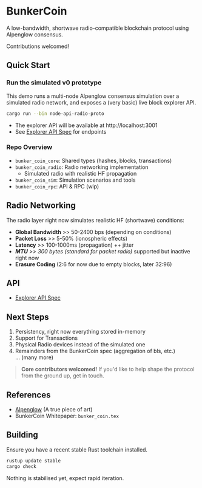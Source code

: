 # BunkerCoin
A low-bandwidth, shortwave radio-compatible blockchain protocol using Alpenglow consensus.

Contributions welcomed!

## Quick Start

### Run the simulated v0 prototype

This demo runs a multi-node Alpenglow consensus simulation over a simulated radio network, and exposes a (very basic) live block explorer API.

```bash
cargo run --bin node-api-radio-proto
```

- The explorer API will be available at http://localhost:3001
- See [Explorer API Spec](docs/rpc_spec.md) for endpoints

### Repo Overview

- `bunker_coin_core`: Shared types (hashes, blocks, transactions)
- `bunker_coin_radio`: Radio networking implementation
  - Simulated radio with realistic HF propagation
- `bunker_coin_sim`: Simulation scenarios and tools
- `bunker_coin_rpc`: API & RPC (wip)


## Radio Networking

The radio layer right now simulates realistic HF (shortwave) conditions:
- **Global Bandwidth** >> 50-2400 bps (depending on conditions)
- **Packet Loss** >> 5-50% (ionospheric effects)
- **Latency** >> 100-1000ms (propagation) ++ jitter
- _**MTU** >> 300 bytes (standard for packet radio)_ supported but inactive right now
- **Erasure Coding** (2:6 for now due to empty blocks, later 32:96)

## API

- [Explorer API Spec](docs/api_spec.md)

## Next Steps

1. Persistency, right now everything stored in-memory
2. Support for Transactions
3. Physical Radio devices instead of the simulated one
4. Remainders from the BunkerCoin spec (aggregation of bls, etc.)\
... (many more)

>  **Core contributors welcomed!** If you'd like to help shape the protocol from the ground up, get in touch.


## References

- [Alpenglow](https://github.com/qkniep/alpenglow) (A true piece of art)
- BunkerCoin Whitepaper: `bunker_coin.tex`

## Building

Ensure you have a recent stable Rust toolchain installed.

```bash
rustup update stable
cargo check
```

Nothing is stabilised yet, expect rapid iteration. 